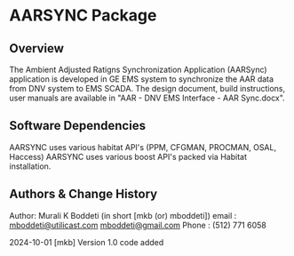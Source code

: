 # AARSYNC Package

## Overview

The Ambient Adjusted Ratigns Synchronization Application (AARSync) application is developed in GE EMS system to 
synchronize the AAR data from DNV system to EMS SCADA.
The design document, build instructions, user manuals are available in "AAR - DNV EMS Interface - AAR Sync.docx".

## Software Dependencies
AARSYNC uses various habitat API's (PPM, CFGMAN, PROCMAN, OSAL, Haccess)
AARSYNC uses various boost API's packed via Habitat installation.

## Authors & Change History
  Author: Murali K Boddeti (in short [mkb (or) mboddeti])
  email : mboddeti@utilicast.com mboddeti@gmail.com
  Phone : (512) 771 6058

  2024-10-01 [mkb] Version 1.0 code added
